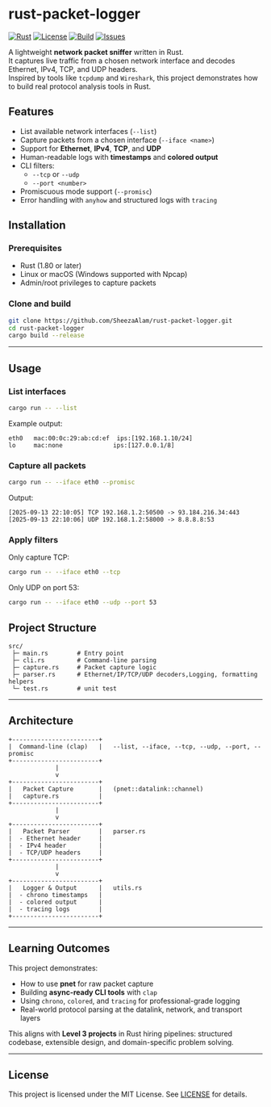# rust-packet-logger

[![Rust](https://img.shields.io/badge/Rust-1.80%2B-orange.svg)](https://www.rust-lang.org/)
[![License](https://img.shields.io/badge/license-MIT-blue.svg)](./LICENSE)
[![Build](https://img.shields.io/github/actions/workflow/status/SheezaAlam/rust-packet-logger/rust.yml?branch=main)](https://github.com/SheezaAlam/rust-packet-logger/actions)
[![Issues](https://img.shields.io/github/issues/SheezaAlam/rust-packet-logger)](https://github.com/SheezaAlam/rust-packet-logger/issues)

A lightweight **network packet sniffer** written in Rust.  
It captures live traffic from a chosen network interface and decodes Ethernet, IPv4, TCP, and UDP headers.  
Inspired by tools like `tcpdump` and `Wireshark`, this project demonstrates how to build real protocol analysis tools in Rust.



## Features

- List available network interfaces (`--list`)
- Capture packets from a chosen interface (`--iface <name>`)
- Support for **Ethernet**, **IPv4**, **TCP**, and **UDP**
- Human-readable logs with **timestamps** and **colored output**
- CLI filters:
  - `--tcp` or `--udp`
  - `--port <number>`
- Promiscuous mode support (`--promisc`)
- Error handling with `anyhow` and structured logs with `tracing`


## Installation

### Prerequisites

- Rust (1.80 or later)
- Linux or macOS (Windows supported with Npcap)
- Admin/root privileges to capture packets

### Clone and build

```bash
git clone https://github.com/SheezaAlam/rust-packet-logger.git
cd rust-packet-logger
cargo build --release
````

---

## Usage

### List interfaces

```bash
cargo run -- --list
```

Example output:

```
eth0   mac:00:0c:29:ab:cd:ef  ips:[192.168.1.10/24]
lo     mac:none              ips:[127.0.0.1/8]
```

### Capture all packets

```bash
cargo run -- --iface eth0 --promisc
```

Output:

```
[2025-09-13 22:10:05] TCP 192.168.1.2:50500 -> 93.184.216.34:443
[2025-09-13 22:10:06] UDP 192.168.1.2:58000 -> 8.8.8.8:53
```

### Apply filters

Only capture TCP:

```bash
cargo run -- --iface eth0 --tcp
```

Only UDP on port 53:

```bash
cargo run -- --iface eth0 --udp --port 53
```



## Project Structure

```
src/
 ├─ main.rs        # Entry point
 ├─ cli.rs         # Command-line parsing
 ├─ capture.rs     # Packet capture logic
 ├─ parser.rs      # Ethernet/IP/TCP/UDP decoders,Logging, formatting helpers
 └─ test.rs        # unit test
```

---

## Architecture

```text
+------------------------+
|  Command-line (clap)   |   --list, --iface, --tcp, --udp, --port, --promisc
+------------------------+
             |
             v
+------------------------+
|   Packet Capture       |   (pnet::datalink::channel)
|   capture.rs           |
+------------------------+
             |
             v
+------------------------+
|   Packet Parser        |   parser.rs
|  - Ethernet header     |
|  - IPv4 header         |
|  - TCP/UDP headers     |
+------------------------+
             |
             v
+------------------------+
|   Logger & Output      |   utils.rs
|  - chrono timestamps   |
|  - colored output      |
|  - tracing logs        |
+------------------------+
```

---

## Learning Outcomes

This project demonstrates:

* How to use **pnet** for raw packet capture
* Building **async-ready CLI tools** with `clap`
* Using `chrono`, `colored`, and `tracing` for professional-grade logging
* Real-world protocol parsing at the datalink, network, and transport layers

This aligns with **Level 3 projects** in Rust hiring pipelines:
structured codebase, extensible design, and domain-specific problem solving.

---

## License

This project is licensed under the MIT License. See [LICENSE](./LICENSE) for details.

